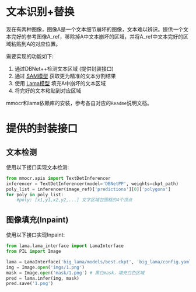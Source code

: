# 文本识别+替换

现在有两种图像，图像A是一个文本细节崩坏的图像，文本难以辨识。提供一个文本完好的参考图像A_ref，移除掉A中文本崩坏的区域，并将A_ref中文本完好的区域粘贴到A的对应位置。

需要实现的功能如下:
1. 通过DBNet++检测文本区域 (提供封装接口)
2. 通过 [SAM模型](https://github.com/facebookresearch/segment-anything) 获取更为精准的文本分割结果
3. 使用 [Lama模型](https://github.com/advimman/lama) 填充A中崩坏的文本区域
4. 将完好的文本粘贴到对应区域


mmocr和lama依赖库的安装，参考各自对应的```Readme```说明文档。

# 提供的封装接口

## 文本检测

使用以下接口实现文本检测:
```python
from mmocr.apis import TextDetInferencer
inferencer = TextDetInferencer(model='DBNetPP', weights=ckpt_path)
poly_list = inferencer(image_ref)['predictions'][0]['polygons']
for poly in poly_list:
    #poly: [x1,y1,x2,y2,...] 文字区域包围框的4个顶点
```

## 图像填充(Inpaint)

使用以下接口实现Inpaint:
```python
from lama.lama_interface import LamaInterface
from PIL import Image

lama = LamaInterface('big_lama/models/best.ckpt', 'big_lama/config.yaml')
img = Image.open('imgs/1.png')
mask = Image.open('mask/1.png') # 黑白mask，填充白色区域
pred = lama.infer(img, mask)
pred.save('1.png')
```